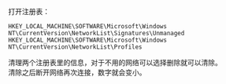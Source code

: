 打开注册表：  
```
HKEY_LOCAL_MACHINE\SOFTWARE\Microsoft\Windows NT\CurrentVersion\NetworkList\Signatures\Unmanaged
HKEY_LOCAL_MACHINE\SOFTWARE\Microsoft\Windows NT\CurrentVersion\NetworkList\Profiles
```
清理两个注册表里的信息，对于不用的网络可以选择删除就可以清除。  
清除之后断开网络再次连接，数字就会变小。  
